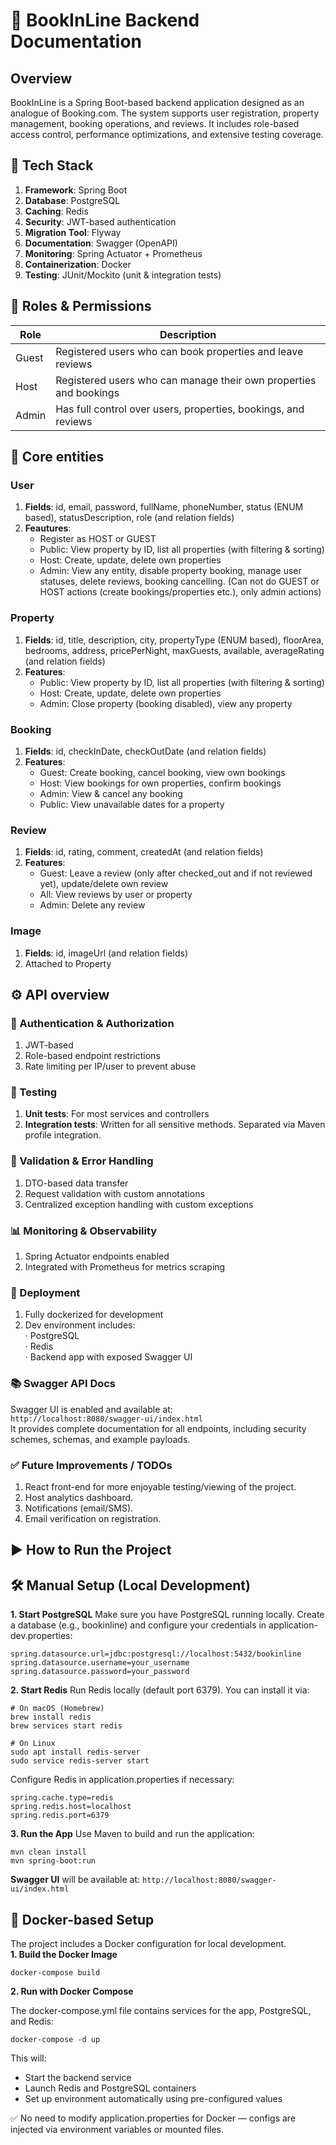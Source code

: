 # 📘 BookInLine Backend Documentation

## Overview

BookInLine is a Spring Boot-based backend application designed as an analogue of Booking.com. The system supports user registration, property management, booking operations, and reviews. It includes role-based access control, performance optimizations, and extensive testing coverage.

## 🚀 Tech Stack

1. **Framework**: Spring Boot
2. **Database**: PostgreSQL
3. **Caching**: Redis
4. **Security**: JWT-based authentication
5. **Migration Tool**: Flyway
6. **Documentation**: Swagger (OpenAPI)
7. **Monitoring**: Spring Actuator + Prometheus
8. **Containerization**: Docker
9. **Testing**: JUnit/Mockito (unit & integration tests)

## 🔐 Roles & Permissions 

| Role  |                       Description                               |
|-------|-----------------------------------------------------------------|
| Guest |Registered users who can book properties and leave reviews       |
| Host  |Registered users who can manage their own properties and bookings|
| Admin |Has full control over users, properties, bookings, and reviews   |

## 🧩 Core entities

### User

1. **Fields**: id, email, password, fullName, phoneNumber, status (ENUM based), statusDescription, role (and relation fields)
2. **Feautures**:
      - Register as HOST or GUEST
      - Public: View property by ID, list all properties (with filtering & sorting)
      - Host: Create, update, delete own properties
      - Admin: View any entity, disable property booking, manage user statuses, delete reviews, booking cancelling. (Can not do GUEST or HOST actions (create bookings/properties etc.), only admin actions)

### Property

1. **Fields**: id, title, description, city, propertyType (ENUM based), floorArea, bedrooms, address, pricePerNight, maxGuests, available, averageRating (and relation fields)
2. **Features**:
      - Public: View property by ID, list all properties (with filtering & sorting)
      - Host: Create, update, delete own properties
      - Admin: Close property (booking disabled), view any property

### Booking

1. **Fields**: id, checkInDate, checkOutDate (and relation fields)
2. **Features**:
      - Guest: Create booking, cancel booking, view own bookings
      - Host: View bookings for own properties, confirm bookings
      - Admin: View & cancel any booking
      - Public: View unavailable dates for a property

### Review

1. **Fields**: id, rating, comment, createdAt (and relation fields)
2. **Features**:
      - Guest: Leave a review (only after checked_out and if not reviewed yet), update/delete own review
      - All: View reviews by user or property
      - Admin: Delete any review

### Image

1. **Fields**: id, imageUrl (and relation fields)
2. Attached to Property

## ⚙️ API overview 

### 🔑 Authentication & Authorization

1. JWT-based
2. Role-based endpoint restrictions
3. Rate limiting per IP/user to prevent abuse

### 🧪 Testing

1. **Unit tests**: For most services and controllers
2. **Integration tests**: Written for all sensitive methods. Separated via Maven profile integration.

### 🧾 Validation & Error Handling

1. DTO-based data transfer
2. Request validation with custom annotations
3. Centralized exception handling with custom exceptions

### 📊 Monitoring & Observability

1. Spring Actuator endpoints enabled
2. Integrated with Prometheus for metrics scraping

### 🐳 Deployment

1. Fully dockerized for development
2. Dev environment includes: <br /> 
      · PostgreSQL <br />
      · Redis <br />
      · Backend app with exposed Swagger UI <br />

### 📚 Swagger API Docs

Swagger UI is enabled and available at: <br /> 
`http://localhost:8080/swagger-ui/index.html` <br />
It provides complete documentation for all endpoints, including security schemes, schemas, and example payloads.

### ✅ Future Improvements / TODOs

1. React front-end for more enjoyable testing/viewing of the project.
2. Host analytics dashboard.
3. Notifications (email/SMS).
4. Email verification on registration.

## ▶️ How to Run the Project

## 🛠 Manual Setup (Local Development)

**1. Start PostgreSQL**
Make sure you have PostgreSQL running locally. Create a database (e.g., bookinline) and configure your credentials in application-dev.properties:
```
spring.datasource.url=jdbc:postgresql://localhost:5432/bookinline
spring.datasource.username=your_username
spring.datasource.password=your_password
```
**2. Start Redis**
Run Redis locally (default port 6379). You can install it via:
```
# On macOS (Homebrew)
brew install redis
brew services start redis

# On Linux
sudo apt install redis-server
sudo service redis-server start
```
Configure Redis in application.properties if necessary:
```
spring.cache.type=redis
spring.redis.host=localhost
spring.redis.port=6379
```
**3. Run the App**
Use Maven to build and run the application:
```
mvn clean install
mvn spring-boot:run
```
**Swagger UI** will be available at:
`http://localhost:8080/swagger-ui/index.html`

## 🐳 Docker-based Setup

The project includes a Docker configuration for local development. <br />
**1. Build the Docker Image** <br />

`docker-compose build` <br />

**2. Run with Docker Compose** <br /> 

The docker-compose.yml file contains services for the app, PostgreSQL, and Redis: <br />

`docker-compose -d up` <br />

This will:
 - Start the backend service
 - Launch Redis and PostgreSQL containers
 - Set up environment automatically using pre-configured values

✅ No need to modify application.properties for Docker — configs are injected via environment variables or mounted files.
